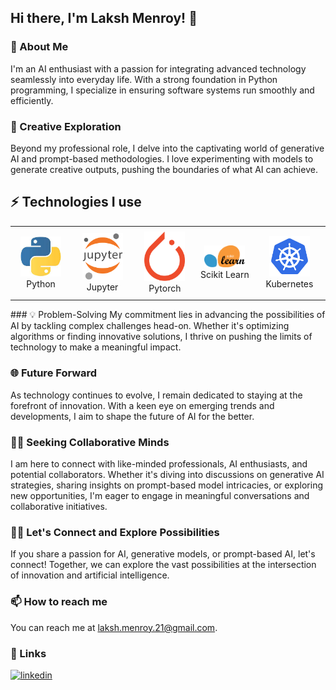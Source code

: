 ## Hi there, I'm Laksh Menroy! 👋

### 🚀 About Me
I'm an AI enthusiast with a passion for integrating advanced technology seamlessly into everyday life. With a strong foundation in Python programming, I specialize in ensuring software systems run smoothly and efficiently.

### 🎨 Creative Exploration
Beyond my professional role, I delve into the captivating world of generative AI and prompt-based methodologies. I love experimenting with models to generate creative outputs, pushing the boundaries of what AI can achieve.

## ⚡ Technologies I use

<div align="center">
<table align="center">
    <tr>
        <td align="center" width="140" height="112.43">
            <img src="./assets/icons/python.jpeg" width="65px"/>
            <br /> Python
        </td>
        <td align="center" width="140" height="112.43">
            <img src="./assets/icons/jupyter.png" width="65px"/>
            <br /> Jupyter
        <td align="center" width="140" height="112.43">
            <img src="./assets/icons/pytorch.png" width="65px"/>
            <br /> Pytorch
        </td>
        <td align="center" width="140" height="112.43">
            <img src="./assets/icons/scikitlearn.png" width="65px"/>
            <br /> Scikit Learn
        </td>
        <td align="center" width="140" height="112.43">
            <img src="./assets/icons/kubernetes.png" width="65px"/>
            <br /> Kubernetes
        </td>
    </tr>
</table>
</div>
### 💡 Problem-Solving
My commitment lies in advancing the possibilities of AI by tackling complex challenges head-on. Whether it's optimizing algorithms or finding innovative solutions, I thrive on pushing the limits of technology to make a meaningful impact.

### 🌐 Future Forward
As technology continues to evolve, I remain dedicated to staying at the forefront of innovation. With a keen eye on emerging trends and developments, I aim to shape the future of AI for the better.

### 👨‍💻 Seeking Collaborative Minds
I am here to connect with like-minded professionals, AI enthusiasts, and potential collaborators. Whether it's diving into discussions on generative AI strategies, sharing insights on prompt-based model intricacies, or exploring new opportunities, I'm eager to engage in meaningful conversations and collaborative initiatives.

### 👨‍💻 Let's Connect and Explore Possibilities
If you share a passion for AI, generative models, or prompt-based AI, let's connect! Together, we can explore the vast possibilities at the intersection of innovation and artificial intelligence.

### 📫 How to reach me
You can reach me at [laksh.menroy.21@gmail.com](mailto:your@email.com).

### 🔗 Links
[![linkedin](https://img.shields.io/badge/linkedin-0A66C2?style=for-the-badge&logo=linkedin&logoColor=white)](www.linkedin.com/in/lakshhmenroy)